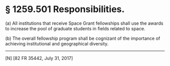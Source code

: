 # § 1259.501   Responsibilities.

(a) All institutions that receive Space Grant fellowships shall use the awards to increase the pool of graduate students in fields related to space.


(b) The overall fellowship program shall be cognizant of the importance of achieving institutional and geographical diversity.



---

[N] [82 FR 35442, July 31, 2017]




